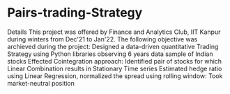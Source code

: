# Pairs-trading-Strategy
Details
This project was offered by Finance and Analytics Club, IIT Kanpur during winters from Dec'21 to Jan'22.
The following objective was archieved during the project:
Designed a data-driven quantitative Trading Strategy using Python libraries observing 6 years data sample of Indian stocks
Effected Cointegration approach: Identified pair of stocks for which Linear Combination results in Stationary Time series
Estimated hedge ratio using Linear Regression, normalized the spread using rolling window: Took market-neutral position
